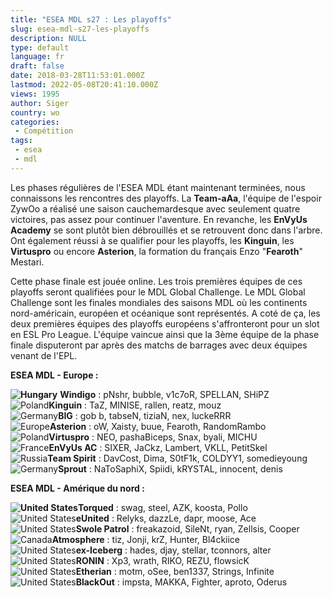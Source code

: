 ```yaml
---
title: "ESEA MDL s27 : Les playoffs"
slug: esea-mdl-s27-les-playoffs
description: NULL
type: default
language: fr
draft: false
date: 2018-03-28T11:53:01.000Z
lastmod: 2022-05-08T20:41:10.000Z
views: 1995
author: Siger
country: wo
categories:
 - Compétition
tags:
 - esea
 - mdl
---
```

Les phases régulières de l'ESEA MDL étant maintenant terminées, nous connaissons les rencontres des playoffs. La **Team-aAa**, l'équipe de l'espoir ZywOo a réalisé une saison cauchemardesque avec seulement quatre victoires, pas assez pour continuer l'aventure. En revanche, les **EnVyUs Academy** se sont plutôt bien débrouillés et se retrouvent donc dans l'arbre. Ont également réussi à se qualifier pour les playoffs, les **Kinguin**, les **Virtuspro** ou encore **Asterion**, la formation du français Enzo "**Fearoth**" Mestari.

Cette phase finale est jouée online. Les trois premières équipes de ces playoffs seront qualifiées pour le MDL Global Challenge. Le MDL Global Challenge sont les finales mondiales des saisons MDL où les continents nord-américain, européen et océanique sont représentés. A coté de ça, les deux premières équipes des playoffs européens s'affronteront pour un slot en ESL Pro League. L'équipe vaincue ainsi que la 3ème équipe de la phase finale disputeront par après des matchs de barrages avec deux équipes venant de l'EPL.

**ESEA MDL - Europe :**

**![Hungary](/images/countries/hu.svg)⁠** **Windigo** : pNshr, bubble, v1c7oR, SPELLAN, SHiPZ  
![Poland](/images/countries/pl.svg)⁠**Kinguin** : TaZ, MINISE, rallen, reatz, mouz  
![Germany](/images/countries/de.svg)⁠**BIG** : gob b, tabseN, tiziaN, nex, luckeRRR  
![Europe](/images/countries/eu.svg)⁠**Asterion** : oW, Xaisty, buue, Fearoth, RandomRambo  
![Poland](/images/countries/pl.svg)⁠**Virtuspro** : NEO, pashaBiceps, Snax, byali, MICHU  
![France](/images/countries/fr.svg)**⁠EnVyUs AC** : SIXER, JaCkz, Lambert, VKLL, PetitSkel  
![Russia](/images/countries/ru.svg)⁠**Team Spirit** : DavCost, Dima, S0tF1k, COLDYY1, somedieyoung  
![Germany](/images/countries/de.svg)**⁠Sprout** : NaToSaphiX, Spiidi, kRYSTAL, innocent, denis  
  
**ESEA MDL - Amérique du nord :**

**![United States](/images/countries/us.svg)⁠⁠Torqued** : swag, steel, AZK, koosta, Pollo  
![United States](/images/countries/us.svg)⁠**eUnited** : Relyks, dazzLe, dapr, moose, Ace  
![United States](/images/countries/us.svg)⁠**Swole Patrol** : freakazoid, SileNt, ryan, Zellsis, Cooper  
![Canada](/images/countries/ca.svg)⁠**Atmosphere** : tiz, Jonji, krZ, Hunter, Bl4ckiice  
![United States](/images/countries/us.svg)⁠**ex-Iceberg** : hades, djay, stellar, tconnors, alter  
![United States](/images/countries/us.svg)⁠**RONIN** : Xp3, wrath, RIKO, REZU, flowsicK  
![United States](/images/countries/us.svg)⁠**Etherian** : motm, oSee, ben1337, Strings, Infinite  
![United States](/images/countries/us.svg)⁠**BlackOut** : impsta, MAKKA, Fighter, aproto, Oderus

  
